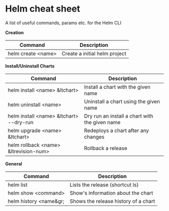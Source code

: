 # Helm cheat sheet

A list of useful commands, params etc. for the Helm CLI

**Creation** 

| Command | Description |
|---------|-------------|
| helm create &lt;name&gt; | Create a initial helm project |


**Install/Uninstall Charts**

| Command | Description |
|---------|-------------|
| helm install &lt;name&gt; &ltchart&gt; | Install a chart with the given name |
| helm uninstall &lt;name&gt; | Uninstall a chart using the given name |
| helm install &lt;name&gt; &ltchart&gt; --dry-run | Dry run an install a chart with the given name |
| helm upgrade &lt;name&gt; &ltchart&gt; | Redeploys a chart after any changes |
| helm rollback &lt;name&gt; &ltrevision-num&gt; | Rollback a release |

**General** 

| Command | Description |
|---------|-------------|
| helm list | Lists the release (shortcut ls) |
| helm show &lt;command&gt; | Show's information about the chart |
| helm history &lt;name&gr; | Shows the release history of a chart |

